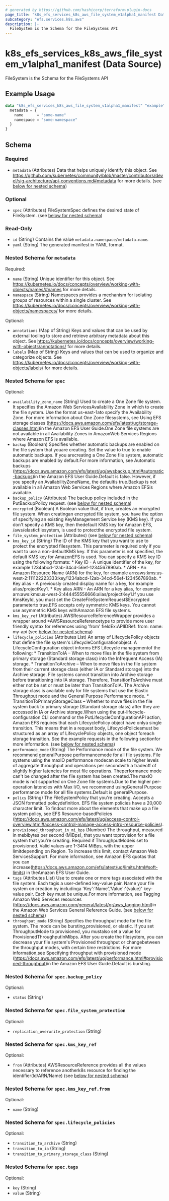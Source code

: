 ```yaml
---
# generated by https://github.com/hashicorp/terraform-plugin-docs
page_title: "k8s_efs_services_k8s_aws_file_system_v1alpha1_manifest Data Source - terraform-provider-k8s"
subcategory: "efs.services.k8s.aws"
description: |-
  FileSystem is the Schema for the FileSystems API
---
```


# k8s_efs_services_k8s_aws_file_system_v1alpha1_manifest (Data Source)

FileSystem is the Schema for the FileSystems API

## Example Usage

```terraform
data "k8s_efs_services_k8s_aws_file_system_v1alpha1_manifest" "example" {
  metadata = {
    name      = "some-name"
    namespace = "some-namespace"
  }
}
```

<!-- schema generated by tfplugindocs -->
## Schema

### Required

- `metadata` (Attributes) Data that helps uniquely identify this object. See https://github.com/kubernetes/community/blob/master/contributors/devel/sig-architecture/api-conventions.md#metadata for more details. (see [below for nested schema](#nestedatt--metadata))

### Optional

- `spec` (Attributes) FileSystemSpec defines the desired state of FileSystem. (see [below for nested schema](#nestedatt--spec))

### Read-Only

- `id` (String) Contains the value `metadata.namespace/metadata.name`.
- `yaml` (String) The generated manifest in YAML format.

<a id="nestedatt--metadata"></a>
### Nested Schema for `metadata`

Required:

- `name` (String) Unique identifier for this object. See https://kubernetes.io/docs/concepts/overview/working-with-objects/names/#names for more details.
- `namespace` (String) Namespaces provides a mechanism for isolating groups of resources within a single cluster. See https://kubernetes.io/docs/concepts/overview/working-with-objects/namespaces/ for more details.

Optional:

- `annotations` (Map of String) Keys and values that can be used by external tooling to store and retrieve arbitrary metadata about this object. See https://kubernetes.io/docs/concepts/overview/working-with-objects/annotations/ for more details.
- `labels` (Map of String) Keys and values that can be used to organize and categorize objects. See https://kubernetes.io/docs/concepts/overview/working-with-objects/labels/ for more details.


<a id="nestedatt--spec"></a>
### Nested Schema for `spec`

Optional:

- `availability_zone_name` (String) Used to create a One Zone file system. It specifies the Amazon Web ServicesAvailability Zone in which to create the file system. Use the format us-east-1ato specify the Availability Zone. For more information about One Zone filesystems, see Using EFS storage classes (https://docs.aws.amazon.com/efs/latest/ug/storage-classes.html)in the Amazon EFS User Guide.One Zone file systems are not available in all Availability Zones in AmazonWeb Services Regions where Amazon EFS is available.
- `backup` (Boolean) Specifies whether automatic backups are enabled on the file system that youare creating. Set the value to true to enable automatic backups. If you arecreating a One Zone file system, automatic backups are enabled by default.For more information, see Automatic backups (https://docs.aws.amazon.com/efs/latest/ug/awsbackup.html#automatic-backups)in the Amazon EFS User Guide.Default is false. However, if you specify an AvailabilityZoneName, the defaultis true.Backup is not available in all Amazon Web Services Regions where Amazon EFSis available.
- `backup_policy` (Attributes) The backup policy included in the PutBackupPolicy request. (see [below for nested schema](#nestedatt--spec--backup_policy))
- `encrypted` (Boolean) A Boolean value that, if true, creates an encrypted file system. When creatingan encrypted file system, you have the option of specifying an existing KeyManagement Service key (KMS key). If you don't specify a KMS key, then thedefault KMS key for Amazon EFS, /aws/elasticfilesystem, is used to protectthe encrypted file system.
- `file_system_protection` (Attributes) (see [below for nested schema](#nestedatt--spec--file_system_protection))
- `kms_key_id` (String) The ID of the KMS key that you want to use to protect the encrypted filesystem. This parameter is required only if you want to use a non-defaultKMS key. If this parameter is not specified, the default KMS key for AmazonEFS is used. You can specify a KMS key ID using the following formats:   * Key ID - A unique identifier of the key, for example 1234abcd-12ab-34cd-56ef-1234567890ab.   * ARN - An Amazon Resource Name (ARN) for the key, for example arn:aws:kms:us-west-2:111122223333:key/1234abcd-12ab-34cd-56ef-1234567890ab.   * Key alias - A previously created display name for a key, for example   alias/projectKey1.   * Key alias ARN - An ARN for a key alias, for example arn:aws:kms:us-west-2:444455556666:alias/projectKey1.If you use KmsKeyId, you must set the CreateFileSystemRequest$Encrypted parameterto true.EFS accepts only symmetric KMS keys. You cannot use asymmetric KMS keys withAmazon EFS file systems.
- `kms_key_ref` (Attributes) AWSResourceReferenceWrapper provides a wrapper around *AWSResourceReferencetype to provide more user friendly syntax for references using 'from' fieldEx:APIIDRef:	from:	  name: my-api (see [below for nested schema](#nestedatt--spec--kms_key_ref))
- `lifecycle_policies` (Attributes List) An array of LifecyclePolicy objects that define the file system's LifecycleConfigurationobject. A LifecycleConfiguration object informs EFS Lifecycle managementof the following:   * TransitionToIA – When to move files in the file system from primary   storage (Standard storage class) into the Infrequent Access (IA) storage.   * TransitionToArchive – When to move files in the file system from their   current storage class (either IA or Standard storage) into the Archive   storage. File systems cannot transition into Archive storage before transitioning   into IA storage. Therefore, TransitionToArchive must either not be set   or must be later than TransitionToIA. The Archive storage class is available   only for file systems that use the Elastic Throughput mode and the General   Purpose Performance mode.   * TransitionToPrimaryStorageClass – Whether to move files in the file   system back to primary storage (Standard storage class) after they are   accessed in IA or Archive storage.When using the put-lifecycle-configuration CLI command or the PutLifecycleConfigurationAPI action, Amazon EFS requires that each LifecyclePolicy object have onlya single transition. This means that in a request body, LifecyclePoliciesmust be structured as an array of LifecyclePolicy objects, one object foreach storage transition. See the example requests in the following sectionfor more information. (see [below for nested schema](#nestedatt--spec--lifecycle_policies))
- `performance_mode` (String) The Performance mode of the file system. We recommend generalPurpose performancemode for all file systems. File systems using the maxIO performance modecan scale to higher levels of aggregate throughput and operations per secondwith a tradeoff of slightly higher latencies for most file operations. Theperformance mode can't be changed after the file system has been created.The maxIO mode is not supported on One Zone file systems.Due to the higher per-operation latencies with Max I/O, we recommend usingGeneral Purpose performance mode for all file systems.Default is generalPurpose.
- `policy` (String) The FileSystemPolicy that you're creating. Accepts a JSON formatted policydefinition. EFS file system policies have a 20,000 character limit. To findout more about the elements that make up a file system policy, see EFS Resource-basedPolicies (https://docs.aws.amazon.com/efs/latest/ug/access-control-overview.html#access-control-manage-access-intro-resource-policies).
- `provisioned_throughput_in_mi_bps` (Number) The throughput, measured in mebibytes per second (MiBps), that you want toprovision for a file system that you're creating. Required if ThroughputModeis set to provisioned. Valid values are 1-3414 MiBps, with the upper limitdepending on Region. To increase this limit, contact Amazon Web ServicesSupport. For more information, see Amazon EFS quotas that you can increase(https://docs.aws.amazon.com/efs/latest/ug/limits.html#soft-limits) in theAmazon EFS User Guide.
- `tags` (Attributes List) Use to create one or more tags associated with the file system. Each tagis a user-defined key-value pair. Name your file system on creation by includinga 'Key':'Name','Value':'{value}' key-value pair. Each key must be unique.For more information, see Tagging Amazon Web Services resources (https://docs.aws.amazon.com/general/latest/gr/aws_tagging.html)in the Amazon Web Services General Reference Guide. (see [below for nested schema](#nestedatt--spec--tags))
- `throughput_mode` (String) Specifies the throughput mode for the file system. The mode can be bursting,provisioned, or elastic. If you set ThroughputMode to provisioned, you mustalso set a value for ProvisionedThroughputInMibps. After you create the filesystem, you can decrease your file system's Provisioned throughput or changebetween the throughput modes, with certain time restrictions. For more information,see Specifying throughput with provisioned mode (https://docs.aws.amazon.com/efs/latest/ug/performance.html#provisioned-throughput)in the Amazon EFS User Guide.Default is bursting.

<a id="nestedatt--spec--backup_policy"></a>
### Nested Schema for `spec.backup_policy`

Optional:

- `status` (String)


<a id="nestedatt--spec--file_system_protection"></a>
### Nested Schema for `spec.file_system_protection`

Optional:

- `replication_overwrite_protection` (String)


<a id="nestedatt--spec--kms_key_ref"></a>
### Nested Schema for `spec.kms_key_ref`

Optional:

- `from` (Attributes) AWSResourceReference provides all the values necessary to reference anotherk8s resource for finding the identifier(Id/ARN/Name) (see [below for nested schema](#nestedatt--spec--kms_key_ref--from))

<a id="nestedatt--spec--kms_key_ref--from"></a>
### Nested Schema for `spec.kms_key_ref.from`

Optional:

- `name` (String)



<a id="nestedatt--spec--lifecycle_policies"></a>
### Nested Schema for `spec.lifecycle_policies`

Optional:

- `transition_to_archive` (String)
- `transition_to_ia` (String)
- `transition_to_primary_storage_class` (String)


<a id="nestedatt--spec--tags"></a>
### Nested Schema for `spec.tags`

Optional:

- `key` (String)
- `value` (String)
